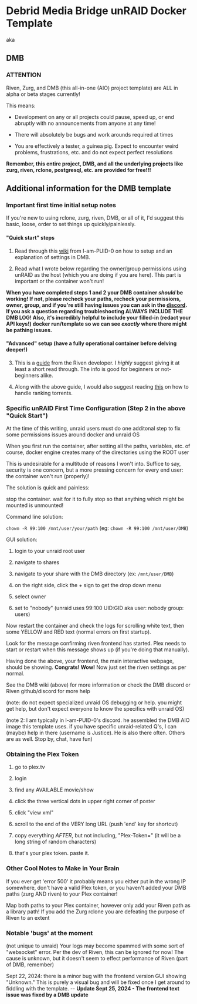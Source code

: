# Debrid Media Bridge unRAID Docker Template

aka

## DMB

### **ATTENTION**

Riven, Zurg, and DMB (this all-in-one (AIO) project template) are ALL in alpha or beta stages currently!

This means:

- Development on any or all projects could pause, speed up, or end abruptly with no announcements from anyone at any time!

- There will absolutely be bugs and work arounds required at times

- You are effectively a tester, a guinea pig. Expect to encounter weird problems, frustrations, etc. and do not expect perfect resolutions

**Remember, this entire project, DMB, and all the underlying projects like zurg, riven, rclone, postgresql, etc. are provided for free!!!**

## Additional information for the DMB template

### Important first time initial setup notes

If you're new to using rclone, zurg, riven, DMB, or all of it, I'd suggest this basic, loose, order to set things up quickly/painlessly.

#### "Quick start" steps

1) Read through this [wiki](https://github.com/I-am-PUID-0/DMB/wiki) from I-am-PUID-0 on how to setup and an explanation of settings in DMB.

2) Read what I wrote below regarding the owner/group permissions using unRAID as the host (which you are doing if you are here). This part is important or the container won't run!

**When you have completed steps 1 and 2 your DMB container *should* be working! If not, please recheck your paths, recheck your permissions, owner, group, and if you're still having issues you can ask in the [discord](https://discord.gg/8dqKUBtbp5). If you ask a question regarding troubleshooting ALWAYS INCLUDE THE DMB LOG! Also, it's incredibly helpful to include your filled-in (redact your API keys!) docker run/template so we can see *exactly* where there might be pathing issues.**

#### "Advanced" setup (have a fully operational container before delving deeper!)

3. This is a [guide](https://rivenmedia.github.io/wiki/) from the Riven developer. I *highly* suggest giving it at least a short read through. The info is good for beginners or not-beginners alike.

4. Along with the above guide, I would also suggest reading [this](https://dreulavelle.github.io/rank-torrent-name/users/faq/) on how to handle ranking torrents.

### Specific unRAID First Time Configuration (Step 2 in the above "Quick Start")

At the time of this writing, unraid users must do one additonal step to fix some permissions issues around docker and unraid OS

When you first run the container, after setting all the paths, variables, etc. of course, docker engine creates many of the directories using the ROOT user

This is undesirable for a multitude of reasons I won't into. Suffice to say, security is one concern, but a more pressing concern for every end user: the container won't run (properly)!

The solution is quick and painless:

stop the container. wait for it to fully stop so that anything which might be mounted is unmounted!

Command line solution:

```chown -R 99:100 /mnt/user/your/path``` (eg: ```chown -R 99:100 /mnt/user/DMB```)

GUI solution:

1. login to your unraid root user

2. navigate to shares

3. navigate to your share with the DMB directory (ex: ```/mnt/user/DMB```)

4. on the right side, click the + sign to get the drop down menu

5. select owner

6. set to "nobody" (unraid uses 99:100 UID:GID aka user: nobody group: users)

Now restart the container and check the logs for scrolling white text, then some YELLOW and RED text (normal errors on first startup).

Look for the message confirming riven frontend has started. Plex needs to start or restart when this message shows up (if you're doing that manually).

Having done the above, your frontend, the main interactive webpage, should be showing.
**Congrats! Wow!**
Now just set the riven settings as per normal.

See the DMB wiki (above) for more information or check the DMB discord or Riven github/discord for more help

(note: do not expect specialized unraid OS debugging or help. you might get help, but don't expect everyone to know the specifics with unraid OS)

(note 2: I am typically in I-am-PUID-0's discord. he assembled the DMB AIO image this template uses. if you have specific unraid-related Q's, I can (maybe) help in there (username is Justice). He is also there often. Others are as well. Stop by, chat, have fun)

### Obtaining the Plex Token

1. go to plex.tv

2. login

3. find any AVAILABLE movie/show

4. click the three vertical dots in upper right corner of poster

5. click "view xml"

6. scroll to the end of the VERY long URL (push 'end' key for shortcut)

7. copy everything *AFTER*, but not including, "Plex-Token=" (it will be a long string of random characters)

8. that's your plex token. paste it.

### Other Cool Notes to Make in Your Brain

If you ever get 'error 500' it probably means you either put in the wrong IP somewhere, don't have a valid Plex token, or you haven't added your DMB paths (zurg AND riven) to your Plex container!

Map both paths to your Plex container, however only add your Riven path as a library path! If you add the Zurg rclone you are defeating the purpose of Riven to an extent

### Notable 'bugs' at the moment

(not unique to unraid) Your logs may become spammed with some sort of "websocket" error. Per the dev of Riven, this can be ignored for now! The cause is unknown, but it doesn't seem to effect performance of Riven (part of DMB, remember)

Sept 22, 2024: there is a minor bug with the frontend version GUI showing "Unknown." This is purely a visual bug and will be fixed once I get around to fiddling with the template.
-- **Update Sept 25, 2024 - The frontend text issue was fixed by a DMB update**
